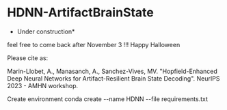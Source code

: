 # HDNN-ArtifactBrainState
* Under construction* 

feel free to come back after November 3 !!! Happy Halloween


Please cite as:

Marin-Llobet, A., Manasanch, A., Sanchez-Vives, MV. "Hopfield-Enhanced Deep Neural Networks for
Artifact-Resilient Brain State Decoding". NeurIPS 2023 - AMHN workshop. 



Create environment
conda create --name HDNN --file requirements.txt

